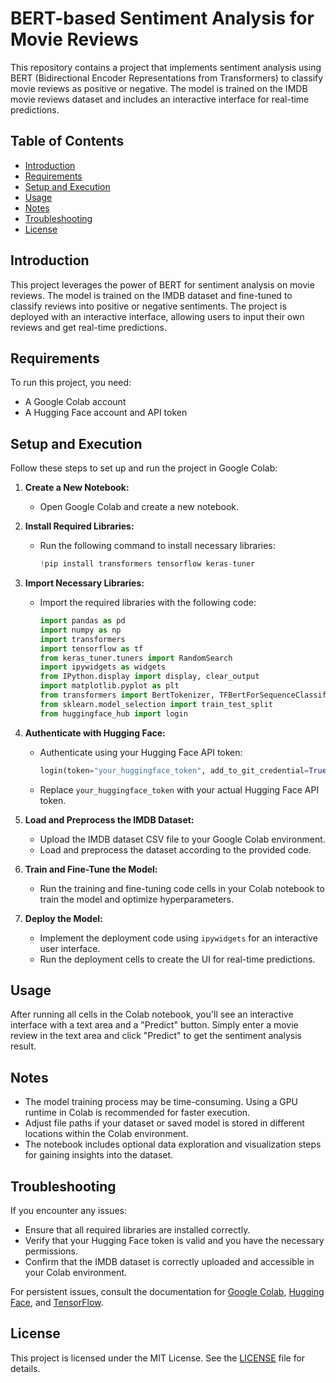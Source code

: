 # BERT-based Sentiment Analysis for Movie Reviews

This repository contains a project that implements sentiment analysis using BERT (Bidirectional Encoder Representations from Transformers) to classify movie reviews as positive or negative. The model is trained on the IMDB movie reviews dataset and includes an interactive interface for real-time predictions.

## Table of Contents

- [Introduction](#introduction)
- [Requirements](#requirements)
- [Setup and Execution](#setup-and-execution)
- [Usage](#usage)
- [Notes](#notes)
- [Troubleshooting](#troubleshooting)
- [License](#license)

## Introduction

This project leverages the power of BERT for sentiment analysis on movie reviews. The model is trained on the IMDB dataset and fine-tuned to classify reviews into positive or negative sentiments. The project is deployed with an interactive interface, allowing users to input their own reviews and get real-time predictions.

## Requirements

To run this project, you need:

- A Google Colab account
- A Hugging Face account and API token

## Setup and Execution

Follow these steps to set up and run the project in Google Colab:

1. **Create a New Notebook:**
   - Open Google Colab and create a new notebook.

2. **Install Required Libraries:**
   - Run the following command to install necessary libraries:
     ```python
     !pip install transformers tensorflow keras-tuner
     ```

3. **Import Necessary Libraries:**
   - Import the required libraries with the following code:
     ```python
     import pandas as pd
     import numpy as np
     import transformers
     import tensorflow as tf
     from keras_tuner.tuners import RandomSearch
     import ipywidgets as widgets
     from IPython.display import display, clear_output
     import matplotlib.pyplot as plt
     from transformers import BertTokenizer, TFBertForSequenceClassification
     from sklearn.model_selection import train_test_split
     from huggingface_hub import login
     ```

4. **Authenticate with Hugging Face:**
   - Authenticate using your Hugging Face API token:
     ```python
     login(token="your_huggingface_token", add_to_git_credential=True)
     ```
   - Replace `your_huggingface_token` with your actual Hugging Face API token.

5. **Load and Preprocess the IMDB Dataset:**
   - Upload the IMDB dataset CSV file to your Google Colab environment.
   - Load and preprocess the dataset according to the provided code.

6. **Train and Fine-Tune the Model:**
   - Run the training and fine-tuning code cells in your Colab notebook to train the model and optimize hyperparameters.

7. **Deploy the Model:**
   - Implement the deployment code using `ipywidgets` for an interactive user interface.
   - Run the deployment cells to create the UI for real-time predictions.

## Usage

After running all cells in the Colab notebook, you'll see an interactive interface with a text area and a "Predict" button. Simply enter a movie review in the text area and click "Predict" to get the sentiment analysis result.

## Notes

- The model training process may be time-consuming. Using a GPU runtime in Colab is recommended for faster execution.
- Adjust file paths if your dataset or saved model is stored in different locations within the Colab environment.
- The notebook includes optional data exploration and visualization steps for gaining insights into the dataset.

## Troubleshooting

If you encounter any issues:

- Ensure that all required libraries are installed correctly.
- Verify that your Hugging Face token is valid and you have the necessary permissions.
- Confirm that the IMDB dataset is correctly uploaded and accessible in your Colab environment.

For persistent issues, consult the documentation for [Google Colab](https://colab.research.google.com/), [Hugging Face](https://huggingface.co/docs), and [TensorFlow](https://www.tensorflow.org/).

## License

This project is licensed under the MIT License. See the [LICENSE](LICENSE) file for details.
